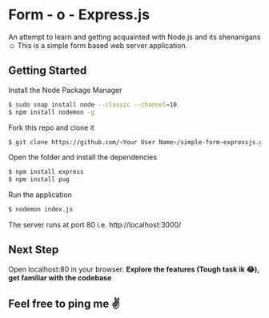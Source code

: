 # Form - o - Express.js 

An attempt to learn and getting acquainted with Node.js and its shenanigans :relaxed:
This is a simple form based web server application.

## Getting Started

Install the Node Package Manager 
```bash
$ sudo snap install node --classic --channel=10
$ npm install nodemon -g
```

Fork this repo and clone it
```bash
$ git clone https://github.com/<Your User Name>/simple-form-expressjs.git
```

Open the folder and install the dependencies
```bash
$ npm install express
$ npm install pug
```

Run the application
```bash
$ nodemon index.js
```

The server runs at port 80 i.e. http://localhost:3000/

## Next Step
Open localhost:80 in your browser.
**Explore the features (Tough task ik :joy:), get familiar with the codebase**
## Feel free to ping me :v:

